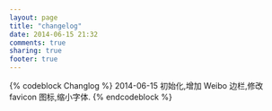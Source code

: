 ```yaml
---
layout: page
title: "changelog"
date: 2014-06-15 21:32
comments: true
sharing: true
footer: true
---
```


{% codeblock Changlog %}
2014-06-15 初始化,增加 Weibo 边栏,修改 favicon 图标,缩小字体.
{% endcodeblock %}
